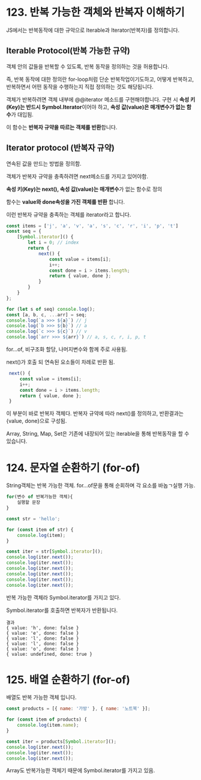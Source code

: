 # 123. 반복 가능한 객체와 반복자 이해하기

JS에서는 반복동작에 대한 규악으로 Iterable과 Iterator(반복자)를 정의합니다.

## Iterable Protocol(반복 가능한 규약)

객체 안의 값들을 반복할 수 있도록, 반복 동작을 정의하는 것을 허용합니다.

즉, 반복 동작에 대한 정의란 for-loop처럼 단순 반복작업이기도하고, 어떻게 반복하고, 반복하면서 어떤 동작을 수행하는지 직접 정의하는 것도 해당됩니다.

객체가 반복하려면 객체 내부에 @@iterator 메소드를 구현해야합니다.
구현 시 **속성 키(Key)는 반드시 Symbol.Iterator**이어야 하고, **속성 값(value)은 매개변수가 없는 함수**가 대입됨.

이 함수는 **반복자 규약을 따르는 객체를 반환**합니다.



## Iterator protocol (반복자 규약)

연속된 값을 만드는 방법을 정의함.

객체가 반복자 규약을 충족하려면 next메소드를 가지고 있어야함.

**속성 키(Key)는 next(), 속성 값(value)는 매개변수**가 없는 함수로 정의

함수는 **value와 done속성을 가진 객체를 반환** 합니다.

이런 반복자 규약을 충족하는 객체를 iterator라고 합니다.

```javascript
const items = ['j', 'a', 'v', 'a', 's', 'c', 'r', 'i', 'p', 't']
const seq = {
    [Symbol.iterator]() {
        let i = 0; // index
        return {
            next() {
                const value = items[i];
                i++;
                const done = i > items.length;
                return { value, done };
            }
        }
    }
};

for (let s of seq) console.log();
const [a, b, c, ...arr] = seq;
console.log(`a >>> ${a}`) // j
console.log(`b >>> ${b}`) // a
console.log(`c >>> ${c}`) // v
console.log(`arr >>> ${arr}`) // a, s, c, r, i, p, t
```

for...of, 비구조화 할당, 나머지변수와 함께 주로 사용됨.

next()가 호출 되 연속된 요소들이 차례로 반환 됨.



```javascript
 next() {
     const value = items[i];
     i++;
     const done = i > items.length;
     return { value, done };
 }
```

이 부분이 바로 반복자 객체다.
반복자 규약에 따라 next()를 정의하고, 반환결과는 {value, done}으로 구성됨.

Array, String, Map, Set은 기존에 내장되어 있는 iterable을 통해 반복동작을 할 수 있습니다.



# 124. 문자열 순환하기 (for-of)

String객체는 반복 가능한 객체.
for...of문을 통해 순회하며 각 요소를 바놉ㄱ실행 가능.

```javascript
for(변수 of 반복가능한 객체){
    실행할 문장
}
```

```javascript
const str = 'hello';

for (const item of str) {
    console.log(item);
}

const iter = str[Symbol.iterator]();
console.log(iter.next());
console.log(iter.next());
console.log(iter.next());
console.log(iter.next());
console.log(iter.next());
console.log(iter.next());
```

반복 가능한 객체라 Symbol.iterator를 가지고 있다.

Symbol.iterator를 호출하면 반복자가 반환됩니다.

```text
결과
{ value: 'h', done: false }
{ value: 'e', done: false }
{ value: 'l', done: false }
{ value: 'l', done: false }
{ value: 'o', done: false }
{ value: undefined, done: true }
```



# 125. 배열 순환하기 (for-of)

배열도 반복 가능한 객체 입니다.

```javascript
const products = [{ name: '가방' }, { name: '노트북' }];

for (const item of products) {
    console.log(item.name);
}

const iter = products[Symbol.iterator]();
console.log(iter.next());
console.log(iter.next());
console.log(iter.next());
```

Array도 반복가능한 객체기 때문에 Symbol.iterator를 가지고 있음.